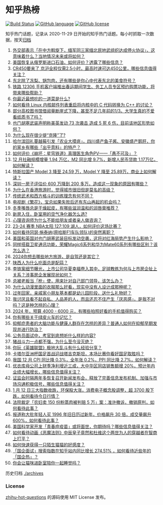 # 知乎热榜
[![Build Status](https://github.com/ToWeLong/zhihu-hot-questions/workflows/CI/badge.svg)](https://github.com/ToWeLong/zhihu-hot-questions/actions)
[![GitHub language](https://img.shields.io/badge/language-golang-orange.svg)](https://golang.org/)
[![GitHub license](https://img.shields.io/github/license/ToWeLong/zhihu-hot-questions)](https://github.com/ToWeLong/zhihu-hot-questions/blob/main/LICENSE)

知乎热门话题，记录从 2020-11-29 日开始的知乎热门话题。每小时抓取一次数据，按天[归档](./archives)

<!-- BEGIN -->

1. [外交部表示「在中方斡旋下，缅军同三家缅北民地武组织达成停火协议」，这意味着什么？当地情况未来或将如何？](https://www.zhihu.com/question/639209183)
1. [美国恢复从俄罗斯进口石油，如何评价？透露了哪些信息？](https://www.zhihu.com/question/639180061)
1. [CR450要来了 京沪全程仅需2.5小时，最高时速可达450公里，哪些信息值得关注？](https://www.zhihu.com/question/639064373)
1. [东北除了冻梨、锅包肉，还有哪些是你心中代表东北的美食符号？](https://www.zhihu.com/question/639111096)
1. [铁路 12306 手机客户端推出春运期间学生、务工人员专区预约购票功能，将带来哪些帮助？](https://www.zhihu.com/question/638910973)
1. [你最近最想吃的一道菜是什么?](https://www.zhihu.com/question/633369374)
1. [如何看待 Linux 内核邮件列表重启将内核中的 C 代码转换为 C++ 的讨论？](https://www.zhihu.com/question/639186621)
1. [部分高校图书馆借阅量断崖式下降，甚至不足几年前的1/3。大学生真的不爱看纸质书了吗？](https://www.zhihu.com/question/639188763)
1. [也门胡塞武装声明称美英发动 73 次袭击 造成 5 死 6 伤，目前该地区形势如何？](https://www.zhihu.com/question/639218784)
1. [为什么现在很少提“克隆”了?](https://www.zhihu.com/question/609734023)
1. [哈尔滨回礼蔓越莓引发「农业大摸底」，四川盛产鱼子酱、安徽盛产鹅肝，你的家乡有哪些「出乎意料」的特产？](https://www.zhihu.com/question/639104559)
1. [如何评价《崩坏：星穹铁道》真理医生角色PV——「愚不可及」？](https://www.zhihu.com/question/639179586)
1. [12 月社融规模增量 1.94 万亿，M2 同比增 9.7%，新增人民币贷款 1.17万亿，如何解读？](https://www.zhihu.com/question/639225134)
1. [特斯拉国产 Model 3 降至 24.59 万，Model Y 降至 25.89万，商业上如何解读？](https://www.zhihu.com/question/639160953)
1. [深圳一房子评估价 600 万降到 200 多万，造成这一现象的原因有哪些？](https://www.zhihu.com/question/639023094)
1. [为什么在香港旅游时，觉得城市很旧但是莫名的高级？](https://www.zhihu.com/question/638919020)
1. [传统武术和西方格斗的训练理念有何不同？](https://www.zhihu.com/question/638728420)
1. [电视剧《繁花》，宝总如果失败后还有东山再起的机会吗？](https://www.zhihu.com/question/638696819)
1. [冬季嘴唇总是干燥起皮，有哪些滋润温和的润唇膏推荐？](https://www.zhihu.com/question/637633405)
1. [新房入住，卧室用的空气净化器怎么选?](https://www.zhihu.com/question/635783524)
1. [心理咨询师为什么不能给朋友或者亲人做咨询？](https://www.zhihu.com/question/634377765)
1. [23-24 赛季 NBA太阳 127:109 湖人，如何评价这场比赛？](https://www.zhihu.com/question/639167463)
1. [如何看待冈瑟·施泰纳(原哈斯F1车队领队)的突然离职？](https://www.zhihu.com/question/639000640)
1. [美国和英国对也门胡塞武装目标发动空袭，这将对红海局势产生什么影响？](https://www.zhihu.com/question/639157688)
1. [同样搭载卫星通讯功能，荣耀Magic6系列和华为Mate60系列有哪些区别？该怎么选？](https://www.zhihu.com/question/639175509)
1. [2024你想去哪些地方旅游，是自驾还是其它？](https://www.zhihu.com/question/638480616)
1. [陕西人为什么吃面总是配蒜？](https://www.zhihu.com/question/639180995)
1. [李铁案细节曝光，上市公司华夏幸福卷入其中，足球教练为何与上市房企扯上关系？涉事房企发展现状如何？](https://www.zhihu.com/question/639018112)
1. [总被老板当「枪」使，用来针对自己部门领导，该怎么办？](https://www.zhihu.com/question/638525511)
1. [为什么动漫里面的衣服那么好看，现实中没有人设计成那种呢？](https://www.zhihu.com/question/628634883)
1. [过年回家，亲戚家小朋友基本都是幼儿园阶段，送什么礼物好？](https://www.zhihu.com/question/637259686)
1. [我讨厌且看不起自私、人品差的人，而且还忍不住产生「厌恶感」，是我不对吗？这是种怎样的心理？](https://www.zhihu.com/question/634850104)
1. [2024 年，预算 4000 - 6000 元，有哪些拍照好看的手机值得购买？](https://www.zhihu.com/question/639072927)
1. [你有哪些关于绿皮火车的记忆？](https://www.zhihu.com/question/638919071)
1. [抑郁症患者的大脑功能与健康人群存在怎样的差异？普通人如何在抑郁早期发现并进行防治？](https://www.zhihu.com/question/633249740)
1. [公务员面试中，考官到底想听什么样的内容?](https://www.zhihu.com/question/637918122)
1. [猪战斗力一点都不强，为什么至今没灭绝？](https://www.zhihu.com/question/638433995)
1. [你玩《英雄联盟》极地大乱斗有什么经验分享？](https://www.zhihu.com/question/575100972)
1. [卡塔尔亚洲杯国足首战迎战塔吉克斯坦，本场比赛你看好国足取胜吗？](https://www.zhihu.com/question/639220892)
1. [我国 12 月 CPI 同比降 0.3%，全年涨 0.2%，PPI 同比降 2.7%，如何解读？](https://www.zhihu.com/question/639164159)
1. [优衣库母公司上财季净利增近三成，大中华区同店销售额增 20%，预计年内业绩大幅增长，哪些信息值得关注？](https://www.zhihu.com/question/639160959)
1. [证监会时隔两年多恢复召开新闻发布会，释放了完善信息发布机制、加强与市场沟通积极信号，哪些信息值得关注？](https://www.zhihu.com/question/639220034)
1. [1 月 12 日三大指数收跌，环保股大涨，消费电子概念股调整，超 3700 股下跌，如何看待今日行情？](https://www.zhihu.com/question/639164382)
1. [法院裁定「农妇卖 150 份粉蒸肉被判赔 5 万」案：准许撤诉，撤销原判，如何看待此事？](https://www.zhihu.com/question/639164632)
1. [报道称大批年轻人买 1996 年旧日历过新年，价格飙升 30 倍，成交量飙升 600%，如何看待此事？](https://www.zhihu.com/question/639224731)
1. [美国科学家开发「青春痘疫苗」或将面世，你期待吗？哪些信息值得关注？](https://www.zhihu.com/question/639056001)
1. [如何看待动画《恶魔法则》中辰皇子竟然和杜维这个两世为人的穿越者在智商上打平？](https://www.zhihu.com/question/639176761)
1. [如何快速获得一只陌生猫猫的好感度？](https://www.zhihu.com/question/639067893)
1. [「国企面试」搜索指数在知乎站内同比增长 274.51% ，如何看待近些年的「国企热」？](https://www.zhihu.com/question/636856050)
1. [你会让猫咪进卧室陪你一起睡觉吗？](https://www.zhihu.com/question/638362952)

<!-- END -->

历史归档 [./archives](./archives)


### License
[zhihu-hot-questions](https://github.com/towelong/zhihu-hot-questions) 的源码使用 MIT License 发布。